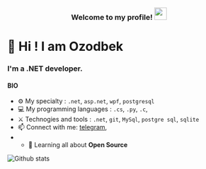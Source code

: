 
<h3 align="center">
  Welcome to my profile!
    <img src="https://media.giphy.com/media/hvRJCLFzcasrR4ia7z/giphy.gif" width="28">
</h3>

# 👋 Hi ! I am Ozodbek 

### I'm a .NET developer.

#### BIO

- ⚙️ My specialty : `.net`, `asp.net`, `wpf`, `postgresql`
- 💻 My programming languages : `.cs`, `.py`, `.c`,
- ⚔️ Technogies and tools : `.net`, `git`, `MySql`, `postgre sql`, `sqlite`
- 📫 Connect with me: [telegram](https://t.me/jumakulov_ozodbek),
- - 🌱 Learning all about **Open Source**


 ![Github stats](https://github-readme-stats.vercel.app/api?username=Elbekovich&show_icons=true&theme=dark)










<!--### Hi there, I am Ozodbek 👋
##### BIO

- ⚙️ My specialty : `.net`, `asp.net`, `wpf`, `postgresql`
- 💻 My programming languages : `.cs`, `.py`
- ⚔️ Technogies and tools : `.net`, `git`, `MySql`, `postgre sql`, `sql server`, `sqlite`
- 📫 Connect with me: [telegram](https://t.me/jumakulov_ozodbek), 


<!--
**Elbekovich/Elbekovich** is a ✨ _special_ ✨ repository because its `README.md` (this file) appears on your GitHub profile.

Here are some ideas to get you started:

- ⚡ Fun fact: ... I'm a huge fan of Chess
- 🏢 I'm currently working at **Najot ta'lim**
- 🌍 I'm mostly active within the **Dotnet Community Uzbekistan**
- 🌱 Learning all about **Open Source**
